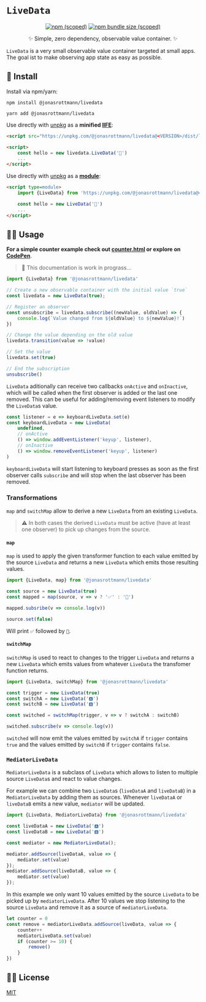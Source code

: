 # `LiveData`

<div align="center">
    <a href="https://www.npmjs.com/package/@jonasrottmann/livedata"><img alt="npm (scoped)" src="https://img.shields.io/npm/v/@jonasrottmann/livedata"></a>
    <a href="https://bundlephobia.com/result?p=@jonasrottmann/livedata"><img alt="npm bundle size (scoped)" src="https://img.shields.io/bundlephobia/minzip/@jonasrottmann/livedata"></a>
    <p>✨ Simple, zero dependency, observable value container. ✨</p>
</div>

`LiveData` is a very small observable value container targeted at small apps. The goal ist to make observing app state as easy as possible.

## 🧰 Install

Install via npm/yarn:

```shell
npm install @jonasrottmann/livedata

yarn add @jonasrottmann/livedata
```

Use directly with [unpkg](https://unpkg.com/) as a **minified [IIFE](https://developer.mozilla.org/en-US/docs/Glossary/IIFE)**:

```html
<script src="https://unpkg.com/@jonasrottmann/livedata@<VERSION>/dist/livedata.min.js" charset="utf-8"></script>

<script>
    const hello = new livedata.LiveData('👋')
    ...
</script>
```

Use directly with [unpkg](https://unpkg.com/) as a **[module](https://developer.mozilla.org/en-US/docs/Web/JavaScript/Guide/Modules)**:

```html
<script type=module>
    import {LiveData} from 'https://unpkg.com/@jonasrottmann/livedata@<VERSION>/dist/livedata-esm.js'

    const hello = new LiveData('👋')
    ...
</script>
```

## 👩‍💻 Usage

**For a simple counter example check out [counter.html](examples/counter.html) or explore on [CodePen](https://codepen.io/jonasrottmann/pen/WNeMPEv)**.

> 🚧 This documentation is work in prograss...

```javascript
import {LiveData} from '@jonasrottmann/livedata'

// Create a new observable container with the initial value `true`
const livedata = new LiveData(true);

// Register an observer
const unsubscribe = livedata.subscribe((newValue, oldValue) => {
    console.log(`Value changed from ${oldValue} to ${newValue}!`)
})

// Change the value depending on the old value
livedata.transition(value => !value)

// Set the value
livedata.set(true)

// End the subscription
unsubscribe()
```

`LiveData` aditionally can receive two callbacks `onActive` and `onInactive`, which will be called when the first observer is added or the last one removed. This can be useful for adding/removing event listeners to modify the `LiveData`s value.

```javascript
const listener = e => keyboardLiveData.set(e)
const keyboardLiveData = new LiveData(
    undefined,
    // onActive
    () => window.addEventListener('keyup', listener),
    // onInactive
    () => window.removeEventListener('keyup', listener)
)
```

`keyboardLiveData` will start listening to keyboard presses as soon as the first observer calls `subscribe` and will stop when the last observer has been removed.

### Transformations

`map` and `switchMap` allow to derive a new `LiveData` from an existing `LiveData`.

> ⚠️ In both cases the derived `LiveData` must be active (have at least one observer) to pick up changes from the source.

#### `map`

`map` is used to apply the given transformer function to each value emitted by the source `LiveData` and returns a new `LiveData` which emits those resulting values.

```javascript
import {LiveData, map} from '@jonasrottmann/livedata'

const source = new LiveData(true)
const mapped = map(source, v => v ? '✅' : '🛑')

mapped.subsribe(v => console.log(v))

source.set(false)
```

Will print `✅` followed by `🛑`.

#### `switchMap`

`switchMap` is used to react to changes to the trigger `LiveData` and returns a new `LiveData` which emits values from whatever `LiveData` the transfomer function returns.

```javascript
import {LiveData, switchMap} from '@jonasrottmann/livedata'

const trigger = new LiveData(true)
const switchA = new LiveData('🅰️')
const switchB = new LiveData('🅱️')

const switched = switchMap(trigger, v => v ? switchA : switchB)

switched.subscribe(v => console.log(v))
```

`switched` will now emit the values emitted by `switchA` if `trigger` contains `true` and the values emitted by `switchB` if `trigger` contains `false`.

### `MediatorLiveData`

`MediatorLiveData` is a subclass of `LiveData` which allows to listen to multiple source `LiveData`s and react to value changes.

For example we can combine two `LiveData`s (`liveDataA` and `liveDataB`) in a `MediatorLiveData` by adding them as sources. Whenever `liveDataA` or `liveDataB` emits a new value, `mediator` will be updated.

```javascript
import {LiveData, MediatorLiveData} from '@jonasrottmann/livedata'

const liveDataA = new LiveData('🅰️')
const liveDataB = new LiveData('🅱️')

const mediator = new MediatorLiveData();

mediator.addSource(liveDataA, value => {
    mediator.set(value)
});
mediator.addSource(liveDataB, value => {
    mediator.set(value)
});
```

In this example we only want 10 values emitted by the source `LiveData` to be picked up by `mediatorLiveData`. After 10 values we stop listening to the source `LiveData` and remove it as a source of `mediatorLiveData`.

```javascript
let counter = 0
const remove = mediatorLiveData.addSource(liveData, value => {
    counter++
    mediatorLiveData.set(value)
    if (counter >= 10) {
        remove()
    }
})
```

## 👨‍⚖️ License

[MIT](LICENSE.md)
